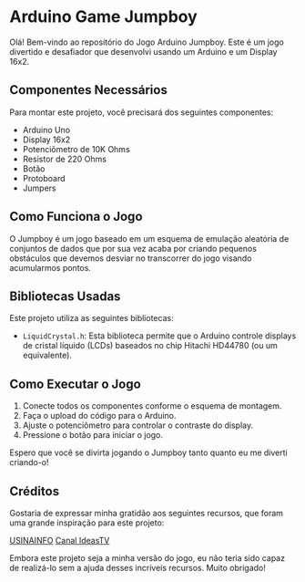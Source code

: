 # Arduino Game Jumpboy

Olá! Bem-vindo ao repositório do Jogo Arduino Jumpboy. Este é um jogo divertido e desafiador que desenvolvi usando um Arduino e um Display 16x2.

## Componentes Necessários

Para montar este projeto, você precisará dos seguintes componentes:

- Arduino Uno
- Display 16x2
- Potenciômetro de 10K Ohms
- Resistor de 220 Ohms
- Botão
- Protoboard
- Jumpers

## Como Funciona o Jogo

O Jumpboy é um jogo baseado em um esquema de emulação aleatória de conjuntos de dados que por sua vez acaba por criando pequenos obstáculos que devemos desviar no transcorrer do jogo visando acumularmos pontos.

## Bibliotecas Usadas

Este projeto utiliza as seguintes bibliotecas:

- `LiquidCrystal.h`: Esta biblioteca permite que o Arduino controle displays de cristal líquido (LCDs) baseados no chip Hitachi HD44780 (ou um equivalente).

## Como Executar o Jogo

1. Conecte todos os componentes conforme o esquema de montagem.
2. Faça o upload do código para o Arduino.
3. Ajuste o potenciômetro para controlar o contraste do display.
4. Pressione o botão para iniciar o jogo.

Espero que você se divirta jogando o Jumpboy tanto quanto eu me diverti criando-o!

## Créditos 

Gostaria de expressar minha gratidão aos seguintes recursos, que foram uma grande inspiração para este projeto:

[USINAINFO](https://www.usinainfo.com.br/blog/jogos-com-arduino-genius-snake-e-jump-boy/)
[Canal IdeasTV](https://www.youtube.com/watch?v=LMWp1eWxj08&t=176s)

Embora este projeto seja a minha versão do jogo, eu não teria sido capaz de realizá-lo sem a ajuda desses incríveis recursos. Muito obrigado!
